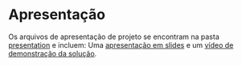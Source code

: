 # Apresentação

Os arquivos de apresentação de projeto se encontram na pasta [presentation](https://github.com/ICEI-PUC-Minas-PMV-ADS/E1-PROJ-WEB-T16-Time3-ProjDailyCare/tree/main/presentation) e incluem: Uma [apresentação em slides](https://github.com/ICEI-PUC-Minas-PMV-ADS/E1-PROJ-WEB-T16-Time3-ProjDailyCare/blob/main/presentation/Apresenta%C3%A7%C3%A3o%20em%20Slides%20-%20DailyCare.pdf) e um [vídeo de demonstração da solução](https://github.com/ICEI-PUC-Minas-PMV-ADS/E1-PROJ-WEB-T16-Time3-ProjDailyCare/blob/main/presentation/APRESENTA%C3%87%C3%83O%20EM%20V%C3%8DDEO%20-%20PROJETO%20DAILYCARE.mp4). 
